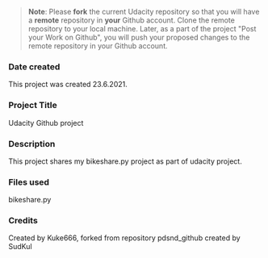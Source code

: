 >**Note**: Please **fork** the current Udacity repository so that you will have a **remote** repository in **your** Github account. Clone the remote repository to your local machine. Later, as a part of the project "Post your Work on Github", you will push your proposed changes to the remote repository in your Github account.

### Date created
This project was created 23.6.2021.

### Project Title
Udacity Github project

### Description
This project shares my bikeshare.py project as part of udacity project.

### Files used
bikeshare.py 

### Credits
Created by Kuke666, forked from repository pdsnd_github created by SudKul

